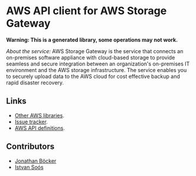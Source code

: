 # AWS API client for AWS Storage Gateway

**Warning: This is a generated library, some operations may not work.**

*About the service:*
AWS Storage Gateway is the service that connects an on-premises software
appliance with cloud-based storage to provide seamless and secure
integration between an organization's on-premises IT environment and the AWS
storage infrastructure. The service enables you to securely upload data to
the AWS cloud for cost effective backup and rapid disaster recovery.

## Links

- [Other AWS libraries](https://github.com/agilord/aws_client/tree/master/generated).
- [Issue tracker](https://github.com/agilord/aws_client/issues).
- [AWS API definitions](https://github.com/aws/aws-sdk-js/tree/master/apis).

## Contributors

- [Jonathan Böcker](https://github.com/Schwusch)
- [Istvan Soós](https://github.com/isoos)


